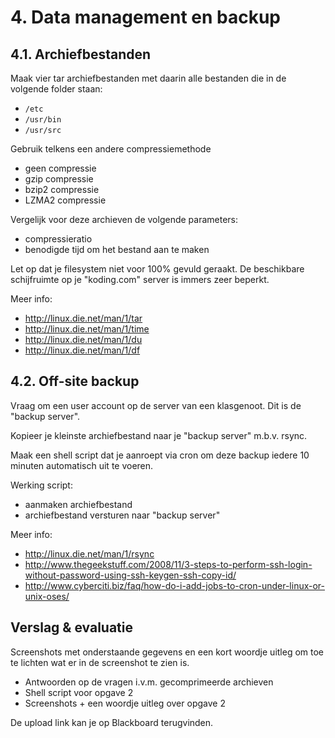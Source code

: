 # 4. Data management en backup

## 4.1. Archiefbestanden
Maak vier tar archiefbestanden met daarin alle bestanden die in de volgende folder staan:
 *  ``/etc``
 *  ``/usr/bin``
 *  ``/usr/src``
 
Gebruik telkens een andere compressiemethode
 * geen compressie
 * gzip compressie
 * bzip2 compressie
 * LZMA2 compressie

Vergelijk voor deze archieven de volgende parameters:
 * compressieratio
 * benodigde tijd om het bestand aan te maken

Let op dat je filesystem niet voor 100% gevuld geraakt. De beschikbare schijfruimte op je "koding.com" server is immers zeer beperkt. 

Meer info:
 * http://linux.die.net/man/1/tar
 * http://linux.die.net/man/1/time
 * http://linux.die.net/man/1/du
 * http://linux.die.net/man/1/df

## 4.2. Off-site backup
Vraag om een user account op de server van een klasgenoot. Dit is de "backup server".

Kopieer je kleinste archiefbestand naar je "backup server" m.b.v. rsync.

Maak een shell script dat je aanroept via cron om deze backup iedere 10 minuten automatisch uit te voeren.

Werking script:
 * aanmaken archiefbestand
 * archiefbestand versturen naar "backup server"

Meer info:
 * http://linux.die.net/man/1/rsync
 * http://www.thegeekstuff.com/2008/11/3-steps-to-perform-ssh-login-without-password-using-ssh-keygen-ssh-copy-id/
 * http://www.cyberciti.biz/faq/how-do-i-add-jobs-to-cron-under-linux-or-unix-oses/
 
## Verslag & evaluatie
Screenshots met onderstaande gegevens en een kort woordje uitleg om toe te lichten wat er in de screenshot te zien is.
 * Antwoorden op de vragen i.v.m. gecomprimeerde archieven
 * Shell script voor opgave 2
 * Screenshots + een woordje uitleg over opgave 2
 
De upload link kan je op Blackboard terugvinden.
